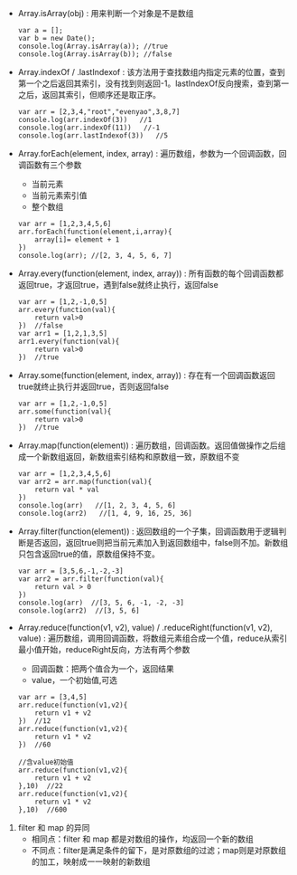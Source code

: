 - Array.isArray(obj) : 用来判断一个对象是不是数组
    ```
    var a = [];
    var b = new Date();
    console.log(Array.isArray(a)); //true
    console.log(Array.isArray(b)); //false
    ```

- Array.indexOf / .lastIndexof : 该方法用于查找数组内指定元素的位置，查到第一个之后返回其索引，没有找到则返回-1。lastIndexOf反向搜索，查到第一之后，返回其索引，但顺序还是取正序。
    ```
    var arr = [2,3,4,"root","evenyao",3,8,7]
    console.log(arr.indexOf(3))   //1
    console.log(arr.indexOf(11))   //-1
    console.log(arr.lastIndexof(3))   //5
    ```

- Array.forEach(element, index, array) : 遍历数组，参数为一个回调函数，回调函数有三个参数
    - 当前元素
    - 当前元素索引值
    - 整个数组
    ```
    var arr = [1,2,3,4,5,6]
    arr.forEach(function(element,i,array){
        array[i]= element + 1
    })
    console.log(arr); //[2, 3, 4, 5, 6, 7]
    ```

- Array.every(function(element, index, array)) : 所有函数的每个回调函数都返回true，才返回true，遇到false就终止执行，返回false
    ```
    var arr = [1,2,-1,0,5]
    arr.every(function(val){
        return val>0
    })  //false
    var arr1 = [1,2,1,3,5]
    arr1.every(function(val){
        return val>0
    })  //true
    ```
- Array.some(function(element, index, array)) : 存在有一个回调函数返回true就终止执行并返回true，否则返回false
    ```
    var arr = [1,2,-1,0,5]
    arr.some(function(val){
        return val>0
    })  //true
    ```
- Array.map(function(element)) : 遍历数组，回调函数。返回值做操作之后组成一个新数组返回，新数组索引结构和原数组一致，原数组不变
    ```
    var arr = [1,2,3,4,5,6]
    var arr2 = arr.map(function(val){
        return val * val
    })
    console.log(arr)   //[1, 2, 3, 4, 5, 6]
    console.log(arr2)   //[1, 4, 9, 16, 25, 36]
    ```

- Array.filter(function(element)) : 返回数组的一个子集，回调函数用于逻辑判断是否返回，返回true则把当前元素加入到返回数组中，false则不加。新数组只包含返回true的值，原数组保持不变。
    ```
    var arr = [3,5,6,-1,-2,-3]
    var arr2 = arr.filter(function(val){
        return val > 0
    })
    console.log(arr)  //[3, 5, 6, -1, -2, -3]
    console.log(arr2)  //[3, 5, 6]
    ```

- Array.reduce(function(v1, v2), value) / .reduceRight(function(v1, v2), value) : 遍历数组，调用回调函数，将数组元素组合成一个值，reduce从索引最小值开始，reduceRight反向，方法有两个参数
    - 回调函数：把两个值合为一个，返回结果
    - value，一个初始值,可选
    ```
    var arr = [3,4,5]
    arr.reduce(function(v1,v2){
        return v1 + v2
    })  //12
    arr.reduce(function(v1,v2){
        return v1 * v2 
    })  //60

    //含value初始值
    arr.reduce(function(v1,v2){
        return v1 + v2
    },10)  //22
    arr.reduce(function(v1,v2){
        return v1 * v2 
    },10)  //600
    ```



1. filter 和 map 的异同
    - 相同点：filter 和 map 都是对数组的操作，均返回一个新的数组
    - 不同点：filter是满足条件的留下，是对原数组的过滤；map则是对原数组的加工，映射成一一映射的新数组